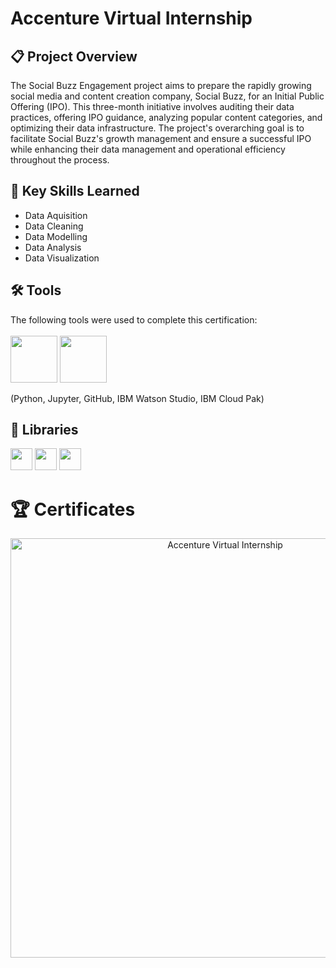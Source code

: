 # Accenture Virtual Internship

## 📋 Project Overview
The Social Buzz Engagement project aims to prepare the rapidly growing social media and content creation company, Social Buzz, for an Initial Public Offering (IPO). This three-month initiative involves auditing their data practices, offering IPO guidance, analyzing popular content categories, and optimizing their data infrastructure. The project's overarching goal is to facilitate Social Buzz's growth management and ensure a successful IPO while enhancing their data management and operational efficiency throughout the process.

## 🔑 Key Skills Learned 
- Data Aquisition
- Data Cleaning
- Data Modelling
- Data Analysis
- Data Visualization


## 🛠️ Tools
The following tools were used to complete this certification: <br> <br>
  <img src="https://user-images.githubusercontent.com/84391594/152705364-f16bb223-41aa-4510-8113-51171dfe9953.png" height="75">
  <img src="https://user-images.githubusercontent.com/84391594/152705271-083f8784-b3c9-4065-9733-ea3fa8ad5a7a.png" height="75">
</p>
(Python, Jupyter, GitHub, IBM Watson Studio, IBM Cloud Pak)


## 📖 Libraries
<p align="left">
  <img  src="https://user-images.githubusercontent.com/84391594/152706127-ce41990f-2588-472a-b5df-6b403a5947e6.png" height="35">
  <img  src="https://user-images.githubusercontent.com/84391594/152706130-5577011e-ecb3-47aa-af73-f6bd1bda05bc.png" height="35">
  <img  src="https://user-images.githubusercontent.com/84391594/152706135-85cdd35e-922a-414a-a198-c670fbf8fb25.svg" height="35"><br>
</p>


# 🏆 Certificates
<p align="middle">
  <img width="671" alt="Accenture Virtual Internship" src="https://github.com/Parimal07/Accenture-Virtual-Internship/assets/125177649/38f07086-17bc-4603-88e2-5b402232c3d4">
</p>
